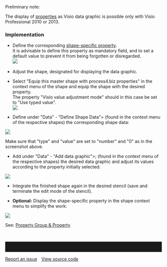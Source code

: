 <div class="info">
Preliminary note:

The display of [properties](property-group-and-property) as Visio data
graphic is possible only with Visio Professional 2010 or 2013.
</div>

### Implementation

-   Define the corresponding [shape-specific property](shape-specific-properties).  
    It is advisable to define this property as mandatory field, and to
    set a default value to prevent it from being forgotten or
    disregarded.  
    ![](//images.ctfassets.net/utx1h0gfm1om/15tGnMmjNqCoeq2uosM6SI/c664025544f935c96ca7ae87ba3b423e/328687.png)

<!-- -->

-   Adjust the shape, designated for displaying the data graphic.  
      
   -   Select "Equip this master shape with process4.biz properties" in
        the context menu of the shape and equip the shape with the
        desired property.  
        The property "Visio value adjustment mode" should in this case
        be set to "Use typed value".  
        ![](//images.ctfassets.net/utx1h0gfm1om/6z3wVi6LPUQ0eSWseEk8SM/4de5804976a3e7979276367724f84142/328689.png)

<!-- -->
  - Define under "Data" - "Define Shape Data"&gt; (found in the context menu of the respective shapes) the corresponding shape data:

![](//images.ctfassets.net/utx1h0gfm1om/3ozTqxow80Wws4YuAMmWO4/33dcfe83d3f9a46c444e157c43e8ed24/328675.png)

Make sure that "type" and "value" are set to "number" and "0" as in the
screenshot above.

  - Add under "Data" - "Add data graphic">; (found in the context menu of the respective shapes) the desired data graphic and adjust its values according to the property initially selected:

![](//images.ctfassets.net/utx1h0gfm1om/NyZ0pHLzWe2msigEMAogm/9acb8b43c6dcfb94d0f08a4c7cba42d1/328677.png)

-   Integrate the finished shape again in the desired stencil (save and
    terminate the edit mode of the stencil).  
      
-   **Optional:** Display the shape-specific property in the shape
    context menu to simplify the work:

![](//images.ctfassets.net/utx1h0gfm1om/61TxEb8fiEKsYckiyW0s6A/01121195ff2da32d70771080dbacb9e0/328192.png)

See: [Property Group & Property](property-group-and-property)

 


<hr style="padding-top:2rem" />
<a href="https://github.com/process4/docs/issues" target="_blank" class="bgw btn btn-primary btn-lg shadow-sm">Report an issue</a>
<a href="https://github.com/process4/docs" target="_blank" class="bgw btn btn-primary btn-lg shadow-sm" style="margin-left:10px;">View source code</a>